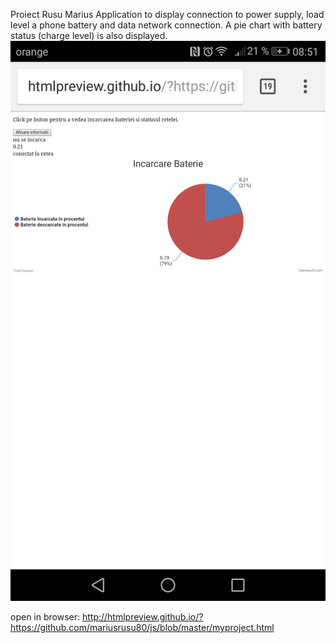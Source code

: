 Proiect Rusu Marius
Application to display connection to power supply, load level a
phone battery and data network connection.
A pie chart with battery status (charge level) is also displayed.
![alt text](https://github.com/mariusrusu80/js/blob/master/Application.png "Proiect Marius Rusu")


open in browser:
http://htmlpreview.github.io/?https://github.com/mariusrusu80/js/blob/master/myproject.html

